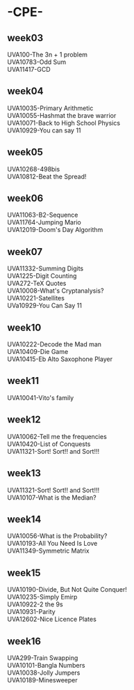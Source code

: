 # -CPE-
## week03
UVA100-The 3n + 1 problem  
UVA10783-Odd Sum   
UVA11417-GCD  
## week04
UVA10035-Primary Arithmetic  
UVA10055-Hashmat the brave warrior  
UVA10071-Back to High School Physics   
UVA10929-You can say 11   
## week05
UVA10268-498bis  
UVA10812-Beat the Spread!  
## week06
UVA11063-B2-Sequence  
UVA11764-Jumping Mario  
UVA12019-Doom's Day Algorithm    
## week07
UVA11332-Summing Digits  
UVA1225-Digit Counting  
UVA272-TeX Quotes   
UVA10008-What's Cryptanalysis?  
UVA10221-Satellites   
UVa10929-You Can Say 11   
## week10
UVA10222-Decode the Mad man  
UVA10409-Die Game   
UVA10415-Eb Alto Saxophone Player  
## week11
UVA10041-Vito's family   
## week12
UVA10062-Tell me the frequencies  
UVA10420-List of Conquests  
UVA11321-Sort! Sort!! and Sort!!!  
## week13
UVA11321-Sort! Sort!! and Sort!!!  
UVA10107-What is the Median?   
## week14
UVA10056-What is the Probability?  
UVA10193-All You Need Is Love   
UVA11349-Symmetric Matrix   
## week15
UVA10190-Divide, But Not Quite Conquer!    
UVA10235-Simply Emirp    
UVA10922-2 the 9s    
UVA10931-Parity    
UVA12602-Nice Licence Plates    
## week16
UVA299-Train Swapping  
UVA10101-Bangla Numbers  
UVA10038-Jolly Jumpers  
UVA10189-Minesweeper  
